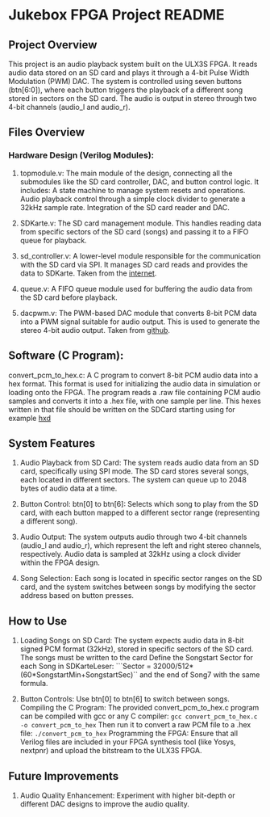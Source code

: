 # Jukebox FPGA Project README
## Project Overview
This project is an audio playback system built on the ULX3S FPGA. It reads audio data stored on an SD card and plays it through a 4-bit Pulse Width Modulation (PWM) DAC. The system is controlled using seven buttons (btn[6:0]), where each button triggers the playback of a different song stored in sectors on the SD card. The audio is output in stereo through two 4-bit channels (audio_l and audio_r).

## Files Overview
### Hardware Design (Verilog Modules):
1. topmodule.v:
    The main module of the design, connecting all the submodules like the SD card controller, DAC, and button control logic. It includes:
        A state machine to manage system resets and operations.
        Audio playback control through a simple clock divider to generate a 32kHz sample rate.
        Integration of the SD card reader and DAC.

1. SDKarte.v:
        The SD card management module. This handles reading data from specific sectors of the SD card (songs) and passing it to a FIFO queue for playback.

1. sd_controller.v:
        A lower-level module responsible for the communication with the SD card via SPI. It manages SD card reads and provides the data to SDKarte.
        Taken from the [internet](https://web.mit.edu/6.111/volume2/www/f2019/tools/sd_controller.v).

1. queue.v:
        A FIFO queue module used for buffering the audio data from the SD card before playback.

1. dacpwm.v:
        The PWM-based DAC module that converts 8-bit PCM data into a PWM signal suitable for audio output. This is used to generate the stereo 4-bit audio output.
        Taken from [github](https://github.com/emard/ulx3s-misc/blob/master/examples/audio/hdl/dacpwm.v).

## Software (C Program):
convert_pcm_to_hex.c:
    A C program to convert 8-bit PCM audio data into a hex format. This format is used for initializing the audio data in simulation or loading onto the FPGA. The program reads a .raw file containing PCM audio samples and converts it into a .hex file, with one sample per line. This hexes written in that file should be written on the SDCard starting using for example [hxd](https://mh-nexus.de/de/hxd/)

## System Features
1. Audio Playback from SD Card:
        The system reads audio data from an SD card, specifically using SPI mode. The SD card stores several songs, each located in different sectors. The system can queue up to 2048 bytes of audio data at a time.

1. Button Control:
        btn[0] to btn[6]: Selects which song to play from the SD card, with each button mapped to a different sector range (representing a different song).

1. Audio Output:
        The system outputs audio through two 4-bit channels (audio_l and audio_r), which represent the left and right stereo channels, respectively.
        Audio data is sampled at 32kHz using a clock divider within the FPGA design.

1. Song Selection:
        Each song is located in specific sector ranges on the SD card, and the system switches between songs by modifying the sector address based on button presses.

## How to Use

1. Loading Songs on SD Card:
        The system expects audio data in 8-bit signed PCM format (32kHz), stored in specific sectors of the SD card. The songs must be written to the card Define the Songstart Sector for each Song in SDKarteLeser:
            ```Sector = 32000/512*(60*SongstartMin+SongstartSec)``
        and the end of Song7 with the same formula.

1. Button Controls:
        Use btn[0] to btn[6] to switch between songs.
    Compiling the C Program: The provided convert_pcm_to_hex.c program can be compiled with gcc or any C compiler:
    ```gcc convert_pcm_to_hex.c -o convert_pcm_to_hex```
    Then run it to convert a raw PCM file to a .hex file:
    ```./convert_pcm_to_hex```
    Programming the FPGA: Ensure that all Verilog files are included in your FPGA synthesis tool (like Yosys, nextpnr) and upload the bitstream to the ULX3S FPGA.

## Future Improvements

1. Audio Quality Enhancement:
    Experiment with higher bit-depth or different DAC designs to improve the audio quality.
